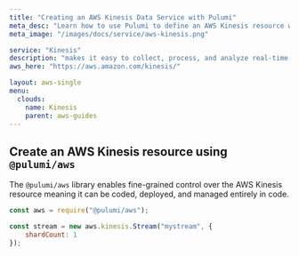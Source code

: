 ```yaml
---
title: "Creating an AWS Kinesis Data Service with Pulumi"
meta_desc: "Learn how to use Pulumi to define an AWS Kinesis resource which can then be deployed to AWS and managed as infrastructure as code."
meta_image: "/images/docs/service/aws-kinesis.png"

service: "Kinesis"
description: "makes it easy to collect, process, and analyze real-time, streaming data so you can get timely insights and react quickly to new information"
aws_here: "https://aws.amazon.com/kinesis/"

layout: aws-single
menu:
  clouds:
    name: Kinesis
    parent: aws-guides
---
```


## Create an AWS Kinesis resource using `@pulumi/aws`

The `@pulumi/aws` library enables fine-grained control over the AWS Kinesis resource meaning it can be coded, deployed, and managed entirely in code.

```javascript
const aws = require("@pulumi/aws");

const stream = new aws.kinesis.Stream("mystream", {
    shardCount: 1
});
```
